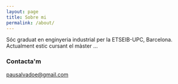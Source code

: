 ```yaml
---
layout: page
title: Sobre mi
permalink: /about/
---
```


Sóc graduat en enginyeria industrial per la ETSEIB-UPC, Barcelona. Actualment estic cursant el màster ...


### Contacta'm

[pausalvadoe@gmail.com](mailto:pausalvadoe@gmail.com)
